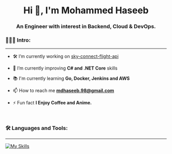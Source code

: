 <h1 align="center">Hi 👋, I'm Mohammed Haseeb</h1>
<h3 align="center">An Engineer with interest in Backend, Cloud & DevOps.</h3>


<h3 align="left">🙋🏻‍♂️ Intro:</h3>
<hr size="10" noshade/>

- 🛠 I’m currently working on [sky-connect-flight-api](https://github.com/mohammed-haseeb/skyconnect-flight-api)

- 🚀 I’m currently improving **C# and .NET Core** skills

- 📚 I'm currently learning **Go, Docker, Jenkins and AWS**

<!-- - 📕 I'm also currently learning and revising **DSA and Computer Fundamentals** -->

- 📫 How to reach me **mdhaseeb.98@gmail.com**

- ⚡ Fun fact **I Enjoy Coffee and Anime.**

<br>

<!--
<h3 align="left"><u>🤝🏻 Connect with me:</u></h3>
<hr size="10" noshade/>
<p align="left">
<a href="https://linkedin.com/in/mohammed-haseeb98" target="blank"><img align="center" src="https://raw.githubusercontent.com/rahuldkjain/github-profile-readme-generator/master/src/images/icons/Social/linked-in-alt.svg" alt="mohammed-haseeb98" height="30" width="40" /></a>
</p>
<br> -->

<h3 align="left">🛠 Languages and Tools:</h3>
<hr size="10" noshade/>

[![My Skills](https://skillicons.dev/icons?i=cs,cpp,go,dotnet,git,github,aws,gcp,postman,terraform,python,visualstudio,vscode,linux,windows)](https://skillicons.dev)

<br>
<!--
<h3>📈 GitHub Stats:</h3>
<hr size="10" noshade/>
<p><img align="center" src="https://github-readme-streak-stats.herokuapp.com/?user=mohammed-haseeb&" alt="mohammed-haseeb" /></p> -->
